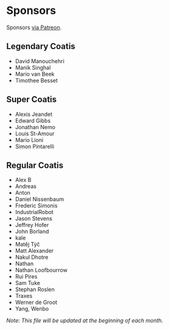 # Sponsors

Sponsors [via Patreon](https://www.patreon.com/sourcetrail).

## Legendary Coatis

* David Manouchehri
* Manik Singhal
* Mario van Beek
* Timothee Besset

## Super Coatis

* Alexis Jeandet
* Edward Gibbs
* Jonathan Nemo
* Louis St-Amour
* Mario Lioni
* Simon Pintarelli

## Regular Coatis

* Alex B
* Andreas
* Anton
* Daniel Nissenbaum
* Frederic Simonis
* IndustrialRobot
* Jason Stevens
* Jeffrey Hofer
* John Borland
* kale
* Matěj Týč
* Matt Alexander
* Nakul Dhotre
* Nathan
* Nathan Loofbourrow
* Rui Pires
* Sam Tuke
* Stephan Roslen
* Traxes
* Werner de Groot
* Yang, Wenbo

_Note: This file will be updated at the beginning of each month._
